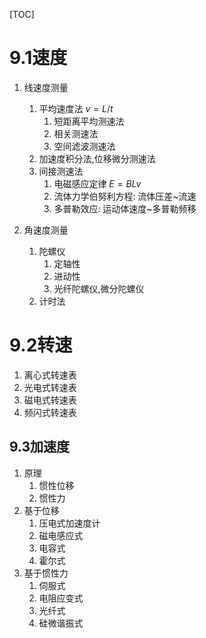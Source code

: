 [TOC]

# 9.1速度

1. 线速度测量
   1. 平均速度法 $v=L/t$
      1. 短距离平均测速法
      2. 相关测速法
      3. 空间滤波测速法
   2. 加速度积分法,位移微分测速法
   3. 间接测速法
      1. 电磁感应定律 $E=BLv$
      2. 流体力学伯努利方程: 流体压差~流速
      3. 多普勒效应: 运动体速度~多普勒频移

2. 角速度测量
   1. 陀螺仪
      1. 定轴性
      2. 进动性
      3. 光纤陀螺仪,微分陀螺仪
   2. 计时法

# 9.2转速

1. 离心式转速表
2. 光电式转速表
3. 磁电式转速表
4. 频闪式转速表

## 9.3加速度

1. 原理
   1. 惯性位移
   2. 惯性力
2. 基于位移
   1. 压电式加速度计
   2. 磁电感应式
   3. 电容式
   4. 霍尔式
3. 基于惯性力
   1. 伺服式
   2. 电阻应变式
   3. 光纤式
   4. 硅微谐振式
